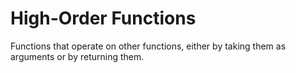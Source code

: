 # High-Order Functions

Functions that operate on other functions, either by taking them as arguments or by returning them.
